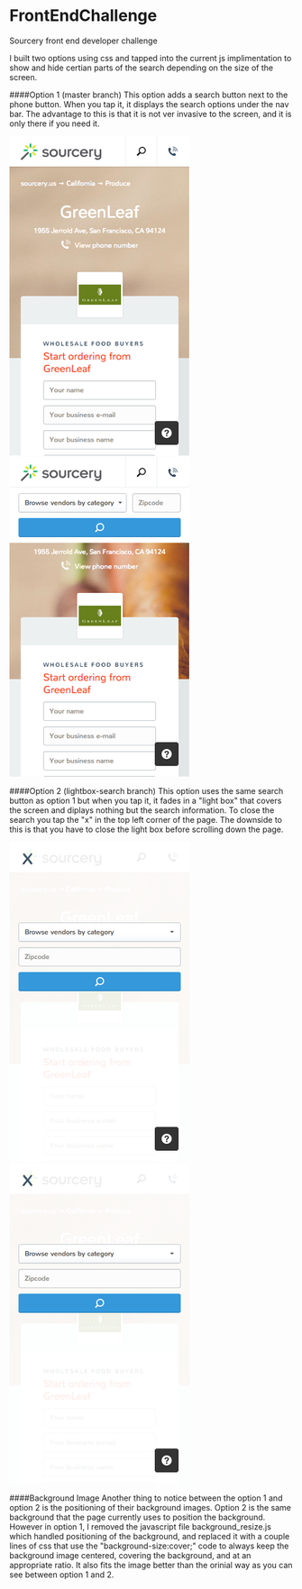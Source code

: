 FrontEndChallenge
=================

Sourcery front end developer challenge

I built two options using css and tapped into the current js implimentation to show and hide certian parts of the search depending on the size of the screen.

####Option 1 (master branch)
This option adds a search button next to the phone button. When you tap it, it displays the search options under the nav bar. The advantage to this is that it is not ver invasive to the screen, and it is only there if you need it.

![Screenshot1](screenshots/1.png)
![Screenshot2](screenshots/2.png)

####Option 2 (lightbox-search branch)
This option uses the same search button as option 1 but when you tap it, it fades in a "light box" that covers the screen and diplays nothing but the search information. To close the search you tap the "x" in the top left corner of the page. The downside to this is that you have to close the light box before scrolling down the page.

![Screenshot1](screenshots/3.png)
![Screenshot2](screenshots/4.png)

####Background Image
Another thing to notice between the option 1 and option 2 is the positioning of their background images. Option 2 is the same background that the page currently uses to position the background. However in option 1, I removed the javascript file background_resize.js which handled positioning of the background, and replaced it with a couple lines of css that use the "background-size:cover;" code to always keep the background image centered, covering the background, and at an appropriate ratio. It also fits the image better than the orinial way as you can see between option 1 and 2.
